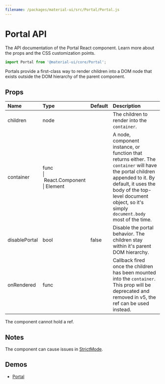 ```yaml
---
filename: /packages/material-ui/src/Portal/Portal.js
---
```


<!--- This documentation is automatically generated, do not try to edit it. -->

# Portal API

<p class="description">The API documentation of the Portal React component. Learn more about the props and the CSS customization points.</p>

```js
import Portal from '@material-ui/core/Portal';
```

Portals provide a first-class way to render children into a DOM node
that exists outside the DOM hierarchy of the parent component.

## Props

| Name | Type | Default | Description |
|:-----|:-----|:--------|:------------|
| <span class="prop-name">children</span> | <span class="prop-type">node</span> |  | The children to render into the `container`. |
| <span class="prop-name">container</span> | <span class="prop-type">func<br>&#124;&nbsp;React.Component<br>&#124;&nbsp;Element</span> |  | A node, component instance, or function that returns either. The `container` will have the portal children appended to it. By default, it uses the body of the top-level document object, so it's simply `document.body` most of the time. |
| <span class="prop-name">disablePortal</span> | <span class="prop-type">bool</span> | <span class="prop-default">false</span> | Disable the portal behavior. The children stay within it's parent DOM hierarchy. |
| <span class="prop-name">onRendered</span> | <span class="prop-type">func</span> |  | Callback fired once the children has been mounted into the `container`.<br>This prop will be deprecated and removed in v5, the ref can be used instead. |

The component cannot hold a ref.


## Notes

The component can cause issues in [StrictMode](https://reactjs.org/docs/strict-mode.html).

## Demos

- [Portal](/components/portal/)

